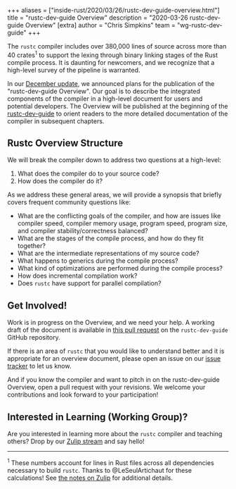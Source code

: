 +++
aliases = ["inside-rust/2020/03/26/rustc-dev-guide-overview.html"]
title = "rustc-dev-guide Overview"
description = "2020-03-26 rustc-dev-guide Overview"
[extra]
author = "Chris Simpkins"
team = "wg-rustc-dev-guide"
+++

The `rustc` compiler includes over 380,000 lines of source across more than 40 crates<sup>1</sup> to support the lexing through binary linking stages of the Rust compile process. It is daunting for newcomers, and we recognize that a high-level survey of the pipeline is warranted.

In our [December update](https://blog.rust-lang.org/inside-rust/2019/12/20/wg-learning-update.html), we announced plans for the publication of the "rustc-dev-guide Overview". Our goal is to describe the integrated components of the compiler in a high-level document for users and potential developers. The Overview will be published at the beginning of the [rustc-dev-guide](https://rustc-dev-guide.rust-lang.org/) to orient readers to the more detailed documentation of the compiler in subsequent chapters.

## Rustc Overview Structure

We will break the compiler down to address two questions at a high-level:

1. What does the compiler do to your source code?
2. How does the compiler do it?

As we address these general areas, we will provide a synopsis that briefly covers frequent community questions like:

- What are the conflicting goals of the compiler, and how are issues like compiler speed, compiler memory usage, program speed, program size, and compiler stability/correctness balanced?
- What are the stages of the compile process, and how do they fit together?
- What are the intermediate representations of my source code?
- What happens to generics during the compile process?
- What kind of optimizations are performed during the compile process?
- How does incremental compilation work?
- Does `rustc` have support for parallel compilation?

## Get Involved!

Work is in progress on the Overview, and we need your help. A working draft of the document is available in [this pull request](https://github.com/rust-lang/rustc-dev-guide/pull/633) on the `rustc-dev-guide` GitHub repository.

If there is an area of `rustc` that you would like to understand better and it is appropriate for an overview document, please open an issue on our [issue tracker](https://github.com/rust-lang/rustc-dev-guide/issues) to let us know.

And if you know the compiler and want to pitch in on the rustc-dev-guide Overview, open a pull request with your revisions. We welcome your contributions and look forward to your participation!

## Interested in Learning (Working Group)?

Are you interested in learning more about the `rustc` compiler and teaching others? Drop by our [Zulip stream](https://rust-lang.zulipchat.com/#narrow/stream/196385-t-compiler.2Fwg-learning) and say hello!

---

<sup>1</sup> These numbers account for lines in Rust files across all dependencies necessary to build `rustc`. Thanks to @LeSeulArtichaut for these calculations! See [the notes on Zulip](https://rust-lang.zulipchat.com/#narrow/stream/196385-t-compiler.2Fwg-learning/topic/The.20Rustc.20Overview.3A.20blog.20post/near/189441101) for additional details.

